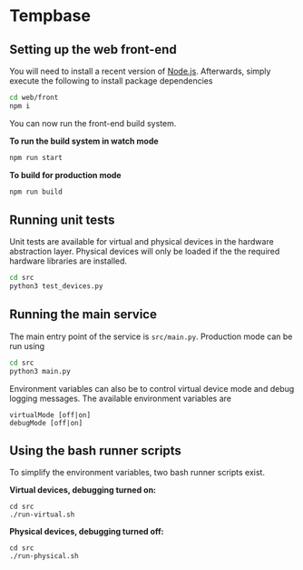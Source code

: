 # Tempbase

## Setting up the web front-end

You will need to install a recent version of [Node.js](https://nodejs.org). Afterwards, simply execute the following to install package dependencies

```bash
cd web/front
npm i
```

You can now run the front-end build system.

__To run the build system in watch mode__

```bash
npm run start
```

__To build for production mode__

```bash
npm run build
```

## Running unit tests

Unit tests are available for virtual and physical devices in the hardware abstraction layer. Physical devices will only be loaded
if the the required hardware libraries are installed.

```bash
cd src
python3 test_devices.py
```

## Running the main service

The main entry point of the service is `src/main.py`. Production mode can be run using

```bash
cd src
python3 main.py
```

Environment variables can also be to control virtual device mode and debug logging messages. The available environment variables are

```
virtualMode [off|on]
debugMode [off|on]
```

## Using the bash runner scripts

To simplify the environment variables, two bash runner scripts exist. 

__Virtual devices, debugging turned on:__

```
cd src
./run-virtual.sh
```

__Physical devices, debugging turned off:__

```
cd src
./run-physical.sh
```